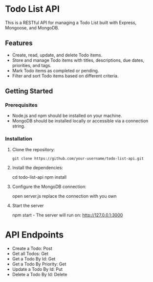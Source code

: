 # Todo List API

This is a RESTful API for managing a Todo List built with Express, Mongoose, and MongoDB.

## Features

- Create, read, update, and delete Todo items.
- Store and manage Todo items with titles, descriptions, due dates, priorities, and tags.
- Mark Todo items as completed or pending.
- Filter and sort Todo items based on different criteria.

## Getting Started

### Prerequisites

- Node.js and npm should be installed on your machine.
- MongoDB should be installed locally or accessible via a connection string.

### Installation

1. Clone the repository:

   ```shell
   git clone https://github.com/your-username/todo-list-api.git

   ```

2. Install the dependencies:

   cd todo-list-api
   npm install

3. Configure the MongoDB connection:

   open server.js
   replace the connection with you own

4. Start the server

   npm start - The server will run on: http://127.0.0.1:3000

# API Endpoints

- Create a Todo: Post
- Get all Todos: Get
- Get a Todo By Id: Get
- Get a Todo By Priority: Get
- Update a Todo By Id: Put
- Delete a Todo By Id: Delete
